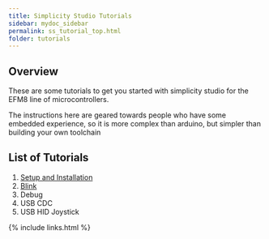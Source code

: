 ```yaml
---
title: Simplicity Studio Tutorials
sidebar: mydoc_sidebar
permalink: ss_tutorial_top.html
folder: tutorials
---
```


## Overview

These are some tutorials to get you started with simplicity studio for the EFM8 line of microcontrollers.

The instructions here are geared towards people who have some embedded experience, so it is more complex than arduino, but simpler than building your own toolchain

## List of Tutorials

1. [Setup and Installation](/ss_tutorial_install.html)
2. [Blink](/ss_tutorial_blink.html)
3. Debug
4. USB CDC
5. USB HID Joystick


{% include links.html %}